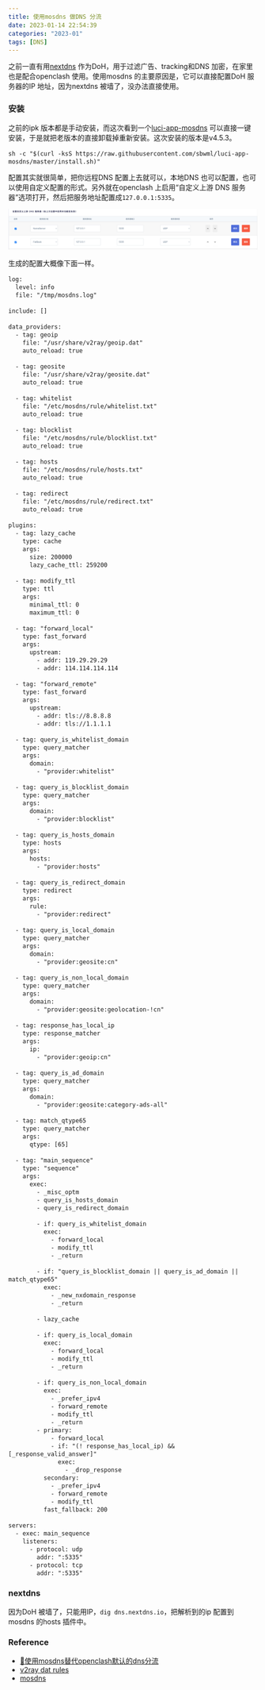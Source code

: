```yaml
---
title: 使用mosdns 做DNS 分流
date: 2023-01-14 22:54:39
categories: "2023-01"
tags: [DNS]
---
```


之前一直有用[nextdns](https://nextdns.io/) 作为DoH，用于过滤广告、tracking和DNS 加密，在家里也是配合openclash 使用。使用mosdns 的主要原因是，它可以直接配置DoH 服务器的IP 地址，因为nextdns 被墙了，没办法直接使用。

### 安装

之前的ipk 版本都是手动安装，而这次看到一个[luci-app-mosdns](https://github.com/sbwml/luci-app-mosdns) 可以直接一键安装，于是就把老版本的直接卸载掉重新安装。这次安装的版本是v4.5.3。

	sh -c "$(curl -ksS https://raw.githubusercontent.com/sbwml/luci-app-mosdns/master/install.sh)"


配置其实就很简单，把你远程DNS 配置上去就可以，本地DNS 也可以配置，也可以使用自定义配置的形式。另外就在openclash 上启用“自定义上游 DNS 服务器”选项打开，然后把服务地址配置成`127.0.0.1:5335`。

![](/assets/openclash-dns.png)

生成的配置大概像下面一样。

	log:
	  level: info
	  file: "/tmp/mosdns.log"

	include: []

	data_providers:
	  - tag: geoip
	    file: "/usr/share/v2ray/geoip.dat"
	    auto_reload: true

	  - tag: geosite
	    file: "/usr/share/v2ray/geosite.dat"
	    auto_reload: true

	  - tag: whitelist
	    file: "/etc/mosdns/rule/whitelist.txt"
	    auto_reload: true

	  - tag: blocklist
	    file: "/etc/mosdns/rule/blocklist.txt"
	    auto_reload: true

	  - tag: hosts
	    file: "/etc/mosdns/rule/hosts.txt"
	    auto_reload: true

	  - tag: redirect
	    file: "/etc/mosdns/rule/redirect.txt"
	    auto_reload: true

	plugins:
	  - tag: lazy_cache
	    type: cache
	    args:
	      size: 200000
	      lazy_cache_ttl: 259200

	  - tag: modify_ttl
	    type: ttl
	    args:
	      minimal_ttl: 0
	      maximum_ttl: 0

	  - tag: "forward_local"
	    type: fast_forward
	    args:
	      upstream:
	        - addr: 119.29.29.29
	        - addr: 114.114.114.114

	  - tag: "forward_remote"
	    type: fast_forward
	    args:
	      upstream:
	        - addr: tls://8.8.8.8
	        - addr: tls://1.1.1.1

	  - tag: query_is_whitelist_domain
	    type: query_matcher
	    args:
	      domain:
	        - "provider:whitelist"

	  - tag: query_is_blocklist_domain
	    type: query_matcher
	    args:
	      domain:
	        - "provider:blocklist"

	  - tag: query_is_hosts_domain
	    type: hosts
	    args:
	      hosts:
	        - "provider:hosts"

	  - tag: query_is_redirect_domain
	    type: redirect
	    args:
	      rule:
	        - "provider:redirect"

	  - tag: query_is_local_domain
	    type: query_matcher
	    args:
	      domain:
	        - "provider:geosite:cn"

	  - tag: query_is_non_local_domain
	    type: query_matcher
	    args:
	      domain:
	        - "provider:geosite:geolocation-!cn"

	  - tag: response_has_local_ip
	    type: response_matcher
	    args:
	      ip:
	        - "provider:geoip:cn"

	  - tag: query_is_ad_domain
	    type: query_matcher
	    args:
	      domain:
	        - "provider:geosite:category-ads-all"

	  - tag: match_qtype65
	    type: query_matcher
	    args:
	      qtype: [65]

	  - tag: "main_sequence"
	    type: "sequence"
	    args:
	      exec:
	        - _misc_optm
	        - query_is_hosts_domain
	        - query_is_redirect_domain

	        - if: query_is_whitelist_domain
	          exec:
	            - forward_local
	            - modify_ttl
	            - _return

	        - if: "query_is_blocklist_domain || query_is_ad_domain || match_qtype65"
	          exec:
	            - _new_nxdomain_response
	            - _return

	        - lazy_cache

	        - if: query_is_local_domain
	          exec:
	            - forward_local
	            - modify_ttl
	            - _return

	        - if: query_is_non_local_domain
	          exec:
	            - _prefer_ipv4
	            - forward_remote
	            - modify_ttl
	            - _return
	        - primary:
	            - forward_local
	            - if: "(! response_has_local_ip) && [_response_valid_answer]"
	              exec:
	                - _drop_response
	          secondary:
	            - _prefer_ipv4
	            - forward_remote
	            - modify_ttl
	          fast_fallback: 200

	servers:
	  - exec: main_sequence
	    listeners:
	      - protocol: udp
	        addr: ":5335"
	      - protocol: tcp
	        addr: ":5335"


### nextdns

因为DoH 被墙了，只能用IP，`dig dns.nextdns.io`，把解析到的ip 配置到mosdns 的hosts 插件中。


### Reference

* [🚀使用mosdns替代openclash默认的dns分流](https://kuokuo.io/2022/03/24/openclash-with-mosdns/)
* [v2ray dat rules](https://github.com/Loyalsoldier/v2ray-rules-dat/releases)
* [mosdns](https://irine-sistiana.gitbook.io/mosdns-wiki/)